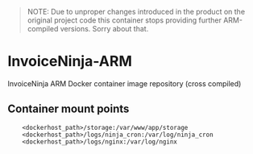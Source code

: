 > NOTE: Due to unproper changes introduced in the product on the original project code this container stops providing further ARM-compiled versions. Sorry about that. 

# InvoiceNinja-ARM
InvoiceNinja ARM Docker container image repository (cross compiled)

## Container mount points
``` 
    <dockerhost_path>/storage:/var/www/app/storage
    <dockerhost_path>/logs/ninja_cron:/var/log/ninja_cron
    <dockerhost_path>/logs/nginx:/var/log/nginx
```   

